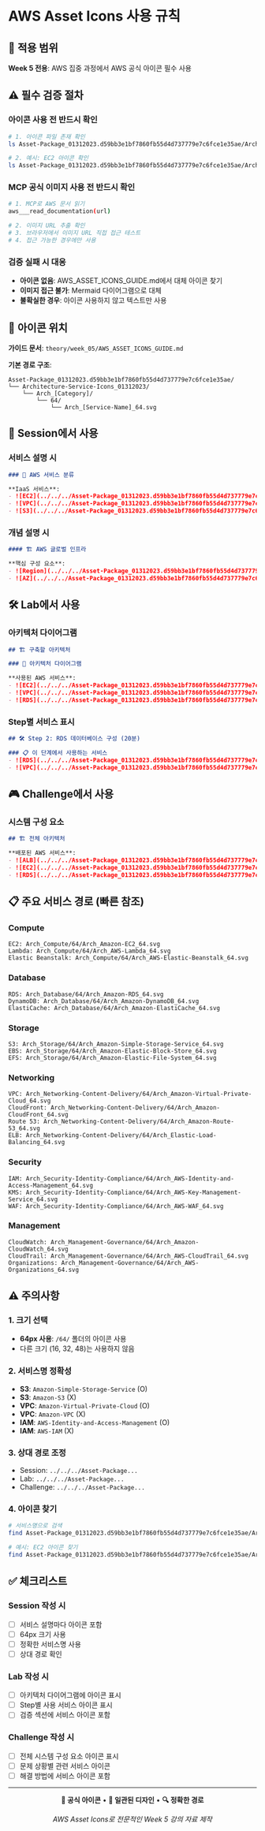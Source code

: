 # AWS Asset Icons 사용 규칙

## 🎯 적용 범위

**Week 5 전용**: AWS 집중 과정에서 AWS 공식 아이콘 필수 사용

## ⚠️ 필수 검증 절차

### 아이콘 사용 전 반드시 확인
```bash
# 1. 아이콘 파일 존재 확인
ls Asset-Package_01312023.d59bb3e1bf7860fb55d4d737779e7c6fce1e35ae/Architecture-Service-Icons_01312023/Arch_[Category]/64/Arch_[Service-Name]_64.svg

# 2. 예시: EC2 아이콘 확인
ls Asset-Package_01312023.d59bb3e1bf7860fb55d4d737779e7c6fce1e35ae/Architecture-Service-Icons_01312023/Arch_Compute/64/Arch_Amazon-EC2_64.svg
```

### MCP 공식 이미지 사용 전 반드시 확인
```bash
# 1. MCP로 AWS 문서 읽기
aws___read_documentation(url)

# 2. 이미지 URL 추출 확인
# 3. 브라우저에서 이미지 URL 직접 접근 테스트
# 4. 접근 가능한 경우에만 사용
```

### 검증 실패 시 대응
- **아이콘 없음**: AWS_ASSET_ICONS_GUIDE.md에서 대체 아이콘 찾기
- **이미지 접근 불가**: Mermaid 다이어그램으로 대체
- **불확실한 경우**: 아이콘 사용하지 않고 텍스트만 사용

## 📁 아이콘 위치

**가이드 문서**: `theory/week_05/AWS_ASSET_ICONS_GUIDE.md`

**기본 경로 구조**:
```
Asset-Package_01312023.d59bb3e1bf7860fb55d4d737779e7c6fce1e35ae/
└── Architecture-Service-Icons_01312023/
    └── Arch_[Category]/
        └── 64/
            └── Arch_[Service-Name]_64.svg
```

## 📝 Session에서 사용

### 서비스 설명 시
```markdown
### 🔧 AWS 서비스 분류

**IaaS 서비스**:
- ![EC2](../../../Asset-Package_01312023.d59bb3e1bf7860fb55d4d737779e7c6fce1e35ae/Architecture-Service-Icons_01312023/Arch_Compute/64/Arch_Amazon-EC2_64.svg) **EC2**: 가상 서버
- ![VPC](../../../Asset-Package_01312023.d59bb3e1bf7860fb55d4d737779e7c6fce1e35ae/Architecture-Service-Icons_01312023/Arch_Networking-Content-Delivery/64/Arch_Amazon-Virtual-Private-Cloud_64.svg) **VPC**: 네트워크
- ![S3](../../../Asset-Package_01312023.d59bb3e1bf7860fb55d4d737779e7c6fce1e35ae/Architecture-Service-Icons_01312023/Arch_Storage/64/Arch_Amazon-Simple-Storage-Service_64.svg) **S3**: 스토리지
```

### 개념 설명 시
```markdown
#### 🏗️ AWS 글로벌 인프라

**핵심 구성 요소**:
- ![Region](../../../Asset-Package_01312023.d59bb3e1bf7860fb55d4d737779e7c6fce1e35ae/Architecture-Service-Icons_01312023/Arch_Networking-Content-Delivery/64/Arch_AWS-Region_64.svg) **Region**: 지리적으로 분리된 데이터센터 그룹
- ![AZ](../../../Asset-Package_01312023.d59bb3e1bf7860fb55d4d737779e7c6fce1e35ae/Architecture-Service-Icons_01312023/Arch_Networking-Content-Delivery/64/Arch_Availability-Zone_64.svg) **Availability Zone**: Region 내 물리적으로 분리된 데이터센터
```

## 🛠️ Lab에서 사용

### 아키텍처 다이어그램
```markdown
## 🏗️ 구축할 아키텍처

### 📐 아키텍처 다이어그램

**사용된 AWS 서비스**:
- ![EC2](../../../Asset-Package_01312023.d59bb3e1bf7860fb55d4d737779e7c6fce1e35ae/Architecture-Service-Icons_01312023/Arch_Compute/64/Arch_Amazon-EC2_64.svg) **Amazon EC2**: 가상 서버
- ![VPC](../../../Asset-Package_01312023.d59bb3e1bf7860fb55d4d737779e7c6fce1e35ae/Architecture-Service-Icons_01312023/Arch_Networking-Content-Delivery/64/Arch_Amazon-Virtual-Private-Cloud_64.svg) **Amazon VPC**: 네트워크 격리
- ![RDS](../../../Asset-Package_01312023.d59bb3e1bf7860fb55d4d737779e7c6fce1e35ae/Architecture-Service-Icons_01312023/Arch_Database/64/Arch_Amazon-RDS_64.svg) **Amazon RDS**: 관리형 데이터베이스
```

### Step별 서비스 표시
```markdown
## 🛠️ Step 2: RDS 데이터베이스 구성 (20분)

### 📋 이 단계에서 사용하는 서비스
- ![RDS](../../../Asset-Package_01312023.d59bb3e1bf7860fb55d4d737779e7c6fce1e35ae/Architecture-Service-Icons_01312023/Arch_Database/64/Arch_Amazon-RDS_64.svg) **Amazon RDS**: PostgreSQL 데이터베이스
- ![VPC](../../../Asset-Package_01312023.d59bb3e1bf7860fb55d4d737779e7c6fce1e35ae/Architecture-Service-Icons_01312023/Arch_Networking-Content-Delivery/64/Arch_Amazon-Virtual-Private-Cloud_64.svg) **VPC**: Private Subnet 배치
```

## 🎮 Challenge에서 사용

### 시스템 구성 요소
```markdown
## 🏗️ 전체 아키텍처

**배포된 AWS 서비스**:
- ![ALB](../../../Asset-Package_01312023.d59bb3e1bf7860fb55d4d737779e7c6fce1e35ae/Architecture-Service-Icons_01312023/Arch_Networking-Content-Delivery/64/Arch_Elastic-Load-Balancing_64.svg) **Application Load Balancer**: 로드 밸런싱
- ![EC2](../../../Asset-Package_01312023.d59bb3e1bf7860fb55d4d737779e7c6fce1e35ae/Architecture-Service-Icons_01312023/Arch_Compute/64/Arch_Amazon-EC2_64.svg) **EC2 Auto Scaling**: 자동 확장
- ![RDS](../../../Asset-Package_01312023.d59bb3e1bf7860fb55d4d737779e7c6fce1e35ae/Architecture-Service-Icons_01312023/Arch_Database/64/Arch_Amazon-RDS_64.svg) **RDS Multi-AZ**: 고가용성 DB
```

## 📋 주요 서비스 경로 (빠른 참조)

### Compute
```
EC2: Arch_Compute/64/Arch_Amazon-EC2_64.svg
Lambda: Arch_Compute/64/Arch_AWS-Lambda_64.svg
Elastic Beanstalk: Arch_Compute/64/Arch_AWS-Elastic-Beanstalk_64.svg
```

### Database
```
RDS: Arch_Database/64/Arch_Amazon-RDS_64.svg
DynamoDB: Arch_Database/64/Arch_Amazon-DynamoDB_64.svg
ElastiCache: Arch_Database/64/Arch_Amazon-ElastiCache_64.svg
```

### Storage
```
S3: Arch_Storage/64/Arch_Amazon-Simple-Storage-Service_64.svg
EBS: Arch_Storage/64/Arch_Amazon-Elastic-Block-Store_64.svg
EFS: Arch_Storage/64/Arch_Amazon-Elastic-File-System_64.svg
```

### Networking
```
VPC: Arch_Networking-Content-Delivery/64/Arch_Amazon-Virtual-Private-Cloud_64.svg
CloudFront: Arch_Networking-Content-Delivery/64/Arch_Amazon-CloudFront_64.svg
Route 53: Arch_Networking-Content-Delivery/64/Arch_Amazon-Route-53_64.svg
ELB: Arch_Networking-Content-Delivery/64/Arch_Elastic-Load-Balancing_64.svg
```

### Security
```
IAM: Arch_Security-Identity-Compliance/64/Arch_AWS-Identity-and-Access-Management_64.svg
KMS: Arch_Security-Identity-Compliance/64/Arch_AWS-Key-Management-Service_64.svg
WAF: Arch_Security-Identity-Compliance/64/Arch_AWS-WAF_64.svg
```

### Management
```
CloudWatch: Arch_Management-Governance/64/Arch_Amazon-CloudWatch_64.svg
CloudTrail: Arch_Management-Governance/64/Arch_AWS-CloudTrail_64.svg
Organizations: Arch_Management-Governance/64/Arch_AWS-Organizations_64.svg
```

## ⚠️ 주의사항

### 1. 크기 선택
- **64px 사용**: `/64/` 폴더의 아이콘 사용
- 다른 크기 (16, 32, 48)는 사용하지 않음

### 2. 서비스명 정확성
- **S3**: `Amazon-Simple-Storage-Service` (O)
- **S3**: `Amazon-S3` (X)
- **VPC**: `Amazon-Virtual-Private-Cloud` (O)
- **VPC**: `Amazon-VPC` (X)
- **IAM**: `AWS-Identity-and-Access-Management` (O)
- **IAM**: `AWS-IAM` (X)

### 3. 상대 경로 조정
- Session: `../../../Asset-Package...`
- Lab: `../../../Asset-Package...`
- Challenge: `../../../Asset-Package...`

### 4. 아이콘 찾기
```bash
# 서비스명으로 검색
find Asset-Package_01312023.d59bb3e1bf7860fb55d4d737779e7c6fce1e35ae/Architecture-Service-Icons_01312023 -name "*서비스명*.svg" | grep "/64/"

# 예시: EC2 아이콘 찾기
find Asset-Package_01312023.d59bb3e1bf7860fb55d4d737779e7c6fce1e35ae/Architecture-Service-Icons_01312023 -name "*EC2*.svg" | grep "/64/"
```

## ✅ 체크리스트

### Session 작성 시
- [ ] 서비스 설명마다 아이콘 포함
- [ ] 64px 크기 사용
- [ ] 정확한 서비스명 사용
- [ ] 상대 경로 확인

### Lab 작성 시
- [ ] 아키텍처 다이어그램에 아이콘 표시
- [ ] Step별 사용 서비스 아이콘 표시
- [ ] 검증 섹션에 서비스 아이콘 포함

### Challenge 작성 시
- [ ] 전체 시스템 구성 요소 아이콘 표시
- [ ] 문제 상황별 관련 서비스 아이콘
- [ ] 해결 방법에 서비스 아이콘 포함

---

<div align="center">

**🎨 공식 아이콘** • **📐 일관된 디자인** • **🔍 정확한 경로**

*AWS Asset Icons로 전문적인 Week 5 강의 자료 제작*

</div>
